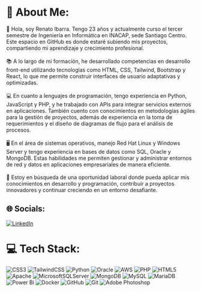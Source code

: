# 💫 About Me:
👋 Hola, soy Renato Ibarra. Tengo 23 años y actualmente curso el tercer semestre de Ingeniería en Informática en INACAP, sede Santiago Centro. Este espacio en GitHub es donde estaré subiendo mis proyectos, compartiendo mi aprendizaje y crecimiento profesional.<br><br>📚 A lo largo de mi formación, he desarrollado competencias en desarrollo front-end utilizando tecnologías como HTML, CSS, Tailwind, Bootstrap y React, lo que me permite construir interfaces de usuario adaptativas y optimizadas.<br><br>💻 En cuanto a lenguajes de programación, tengo experiencia en Python, JavaScript y PHP, y he trabajado con APIs para integrar servicios externos en aplicaciones. También cuento con conocimientos en metodologías ágiles para la gestión de proyectos, además de experiencia en la toma de requerimientos y el diseño de diagramas de flujo para el análisis de procesos.<br><br>🖥️ En el área de sistemas operativos, manejo Red Hat Linux y Windows Server y tengo experiencia en bases de datos como SQL, Oracle y MongoDB. Estas habilidades me permiten gestionar y administrar entornos de red y datos en aplicaciones empresariales de manera eficiente.<br><br>🚀 Estoy en búsqueda de una oportunidad laboral donde pueda aplicar mis conocimientos en desarrollo y programación, contribuir a proyectos innovadores y continuar creciendo en un entorno desafiante.


## 🌐 Socials:
[![LinkedIn](https://img.shields.io/badge/LinkedIn-%230077B5.svg?logo=linkedin&logoColor=white)](https://linkedin.com/in/renato-ibarra-romero-3995ba242) 

# 💻 Tech Stack:
![CSS3](https://img.shields.io/badge/css3-%231572B6.svg?style=flat&logo=css3&logoColor=white) ![TailwindCSS](https://img.shields.io/badge/tailwindcss-%2338B2AC.svg?style=flat&logo=tailwind-css&logoColor=white) ![Python](https://img.shields.io/badge/python-3670A0?style=flat&logo=python&logoColor=ffdd54) ![Oracle](https://img.shields.io/badge/Oracle-F80000?style=flat&logo=oracle&logoColor=white) ![AWS](https://img.shields.io/badge/AWS-%23FF9900.svg?style=flat&logo=amazon-aws&logoColor=white) ![PHP](https://img.shields.io/badge/php-%23777BB4.svg?style=flat&logo=php&logoColor=white) ![HTML5](https://img.shields.io/badge/html5-%23E34F26.svg?style=flat&logo=html5&logoColor=white) ![Apache](https://img.shields.io/badge/apache-%23D42029.svg?style=flat&logo=apache&logoColor=white) ![MicrosoftSQLServer](https://img.shields.io/badge/Microsoft%20SQL%20Server-CC2927?style=flat&logo=microsoft%20sql%20server&logoColor=white) ![MongoDB](https://img.shields.io/badge/MongoDB-%234ea94b.svg?style=flat&logo=mongodb&logoColor=white) ![MySQL](https://img.shields.io/badge/mysql-4479A1.svg?style=flat&logo=mysql&logoColor=white) ![MariaDB](https://img.shields.io/badge/MariaDB-003545?style=flat&logo=mariadb&logoColor=white) ![Power Bi](https://img.shields.io/badge/power_bi-F2C811?style=flat&logo=powerbi&logoColor=black) ![Docker](https://img.shields.io/badge/docker-%230db7ed.svg?style=flat&logo=docker&logoColor=white) ![GitHub](https://img.shields.io/badge/github-%23121011.svg?style=flat&logo=github&logoColor=white) ![Git](https://img.shields.io/badge/git-%23F05033.svg?style=flat&logo=git&logoColor=white) ![Adobe Photoshop](https://img.shields.io/badge/adobe%20photoshop-%2331A8FF.svg?style=flat&logo=adobe%20photoshop&logoColor=white)


<!-- Proudly created with GPRM ( https://gprm.itsvg.in ) -->
